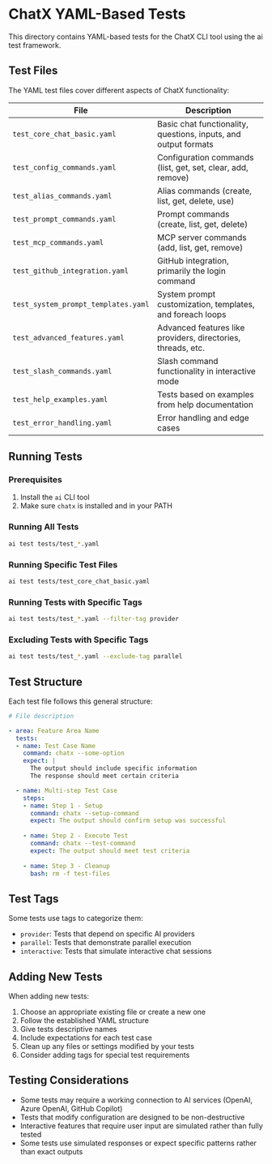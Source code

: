 # ChatX YAML-Based Tests

This directory contains YAML-based tests for the ChatX CLI tool using the ai test framework.

## Test Files

The YAML test files cover different aspects of ChatX functionality:

| File | Description |
|------|-------------|
| `test_core_chat_basic.yaml` | Basic chat functionality, questions, inputs, and output formats |
| `test_config_commands.yaml` | Configuration commands (list, get, set, clear, add, remove) |
| `test_alias_commands.yaml` | Alias commands (create, list, get, delete, use) |
| `test_prompt_commands.yaml` | Prompt commands (create, list, get, delete) |
| `test_mcp_commands.yaml` | MCP server commands (add, list, get, remove) |
| `test_github_integration.yaml` | GitHub integration, primarily the login command |
| `test_system_prompt_templates.yaml` | System prompt customization, templates, and foreach loops |
| `test_advanced_features.yaml` | Advanced features like providers, directories, threads, etc. |
| `test_slash_commands.yaml` | Slash command functionality in interactive mode |
| `test_help_examples.yaml` | Tests based on examples from help documentation |
| `test_error_handling.yaml` | Error handling and edge cases |

## Running Tests

### Prerequisites

1. Install the `ai` CLI tool
2. Make sure `chatx` is installed and in your PATH

### Running All Tests

```bash
ai test tests/test_*.yaml
```

### Running Specific Test Files

```bash
ai test tests/test_core_chat_basic.yaml
```

### Running Tests with Specific Tags

```bash
ai test tests/test_*.yaml --filter-tag provider
```

### Excluding Tests with Specific Tags

```bash
ai test tests/test_*.yaml --exclude-tag parallel
```

## Test Structure

Each test file follows this general structure:

```yaml
# File description

- area: Feature Area Name
  tests:
  - name: Test Case Name
    command: chatx --some-option
    expect: |
      The output should include specific information
      The response should meet certain criteria

  - name: Multi-step Test Case
    steps:
    - name: Step 1 - Setup
      command: chatx --setup-command
      expect: The output should confirm setup was successful
    
    - name: Step 2 - Execute Test
      command: chatx --test-command
      expect: The output should meet test criteria
    
    - name: Step 3 - Cleanup
      bash: rm -f test-files
```

## Test Tags

Some tests use tags to categorize them:

- `provider`: Tests that depend on specific AI providers
- `parallel`: Tests that demonstrate parallel execution
- `interactive`: Tests that simulate interactive chat sessions

## Adding New Tests

When adding new tests:

1. Choose an appropriate existing file or create a new one
2. Follow the established YAML structure
3. Give tests descriptive names
4. Include expectations for each test case
5. Clean up any files or settings modified by your tests
6. Consider adding tags for special test requirements

## Testing Considerations

- Some tests may require a working connection to AI services (OpenAI, Azure OpenAI, GitHub Copilot)
- Tests that modify configuration are designed to be non-destructive
- Interactive features that require user input are simulated rather than fully tested
- Some tests use simulated responses or expect specific patterns rather than exact outputs
